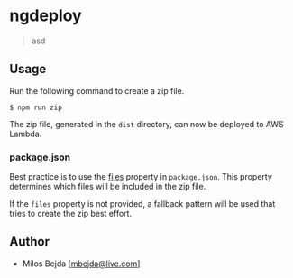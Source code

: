 # ngdeploy

> asd


## Usage

Run the following command to create a zip file.

```
$ npm run zip
```

The zip file, generated in the `dist` directory, can now be deployed to AWS Lambda.

### package.json

Best practice is to use the [files](https://docs.npmjs.com/files/package.json#files) property
in `package.json`. This property determines which files will be included in the zip file.

If the `files` property is not provided, a fallback pattern will be used that tries to create
the zip best effort.


## Author

- Milos Bejda [<mbejda@live.com>]
